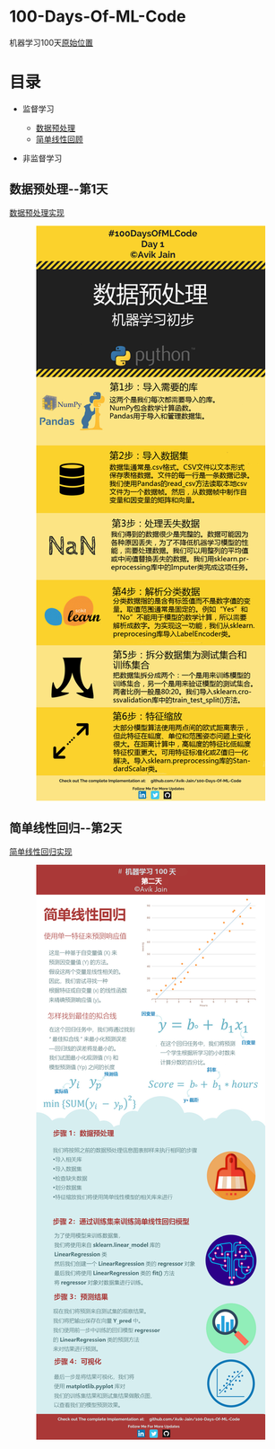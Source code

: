 # 100-Days-Of-ML-Code
机器学习100天[原始位置](https://github.com/MLEveryday/100-Days-Of-ML-Code)

# 目录
- 监督学习
  - [数据预处理](#数据预处理--第1天)
  - [简单线性回顾](#简单线性回归--第2天)

- 非监督学习

## 数据预处理--第1天
[数据预处理实现](/Code/Day%201_Data_Preprocessing.md)
<p align="center">
    <img src='Info-graphs/Day 1.jpg'>
</p>

## 简单线性回归--第2天
[简单线性回归实现](/Code/Day%202_Simple_Linear_Regression.md)
<p align="center">
    <img src='Info-graphs/Day 2.jpg'>
</p>